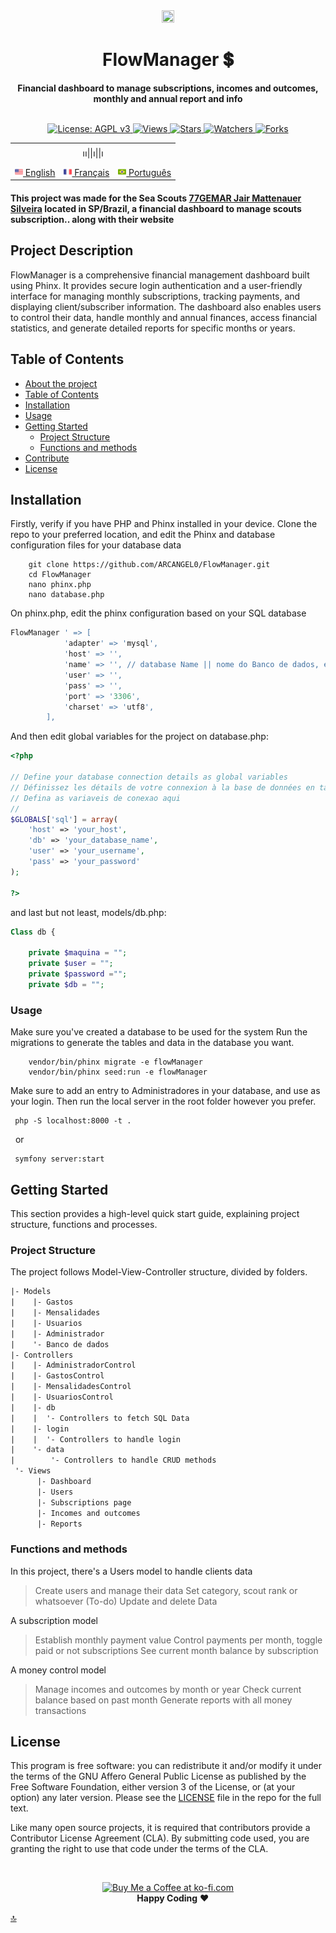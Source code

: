 
<div align="center">
    <img height="20%" width="20%" src="https://cdn-icons-png.flaticon.com/512/5501/5501564.png" >
  <br>
  <h1>FlowManager 💲</h1>
  <strong>Financial dashboard to manage subscriptions, incomes and outcomes, monthly and annual report and info</strong>
</div>
<br>
<p align="center">
  
  <a href="https://www.gnu.org/licenses/agpl-3.0">
    <img src="https://img.shields.io/badge/License-AGPL_v3-blue.svg" alt="License: AGPL v3">
</a>
<a href="https://github.com/ARCANGEL0/FlowManager">
    <img src="https://views.whatilearened.today/views/github/ARCANGEL0/FlowManager.svg" alt="Views">
</a>
<a href="https://github.com/ARCANGEL0/FlowManager">
    <img src="https://img.shields.io/github/stars/ARCANGEL0/FlowManager?label=Stars&color=yellow&style=flat-square" alt="Stars">
</a>
<a href="https://github.com/ARCANGEL0/FlowManager">
    <img src="https://img.shields.io/github/watchers/ARCANGEL0/FlowManager?label=Watchers&color=green&style=flat-square" alt="Watchers">
</a>
<a href="https://github.com/ARCANGEL0/FlowManager">
    <img src="https://img.shields.io/github/forks/ARCANGEL0/FlowManager?label=Forks&color=orange&style=flat-square" alt="Forks">
</a>
</p>

  <table align="center">
 <tr align='center'>
 <td colspan="3">
 ၊၊||၊||၊
 </td>
 </tr>
 <tr><td><a href="README.md"><img src="https://raw.githubusercontent.com/ARCANGEL0/ARCANGEL0/master/img/us-flag.png" height="13"> English</a></td>
 <td><a href="README_fr.md"><img src="https://raw.githubusercontent.com/ARCANGEL0/ARCANGEL0/master/img/fr-flag.png" height="13"> Français</a></td>
 <td><a href="README_pt.md"><img src="https://raw.githubusercontent.com/ARCANGEL0/ARCANGEL0/master/img/br-flag.png" height="13"> Português</a></td></tr>
</table>

#### This project was made for the Sea Scouts [77GEMAR Jair Mattenauer Silveira](https://www.77gemar-jairmattenauer.com) located in SP/Brazil, a financial dashboard to manage scouts subscription.. along with their website

## Project Description

FlowManager is a comprehensive financial management dashboard built using Phinx. It provides secure login authentication and a user-friendly interface for managing monthly subscriptions, tracking payments, and displaying client/subscriber information. The dashboard also enables users to control their data, handle monthly and annual finances, access financial statistics, and generate detailed reports for specific months or years.

## Table of Contents

- [About the project](#project-description)
- [Table of Contents](#table-of-contents)
- [Installation](#installation)
- [Usage](#usage)
- [Getting Started](#getting-started)
  - [Project Structure](#project-structure)
  - [Functions and methods](#functions-and-methods)
- [Contribute](#contribute)
- [License](#license)

## Installation 

Firstly, verify if you have PHP and Phinx installed in your device. Clone the repo to your preferred location, and edit the Phinx and database configuration files for your database data

```shell
    git clone https://github.com/ARCANGEL0/FlowManager.git
    cd FlowManager
    nano phinx.php
    nano database.php
```
On phinx.php, edit the phinx configuration based on your SQL database
```php 
FlowManager ' => [
            'adapter' => 'mysql',
            'host' => '',
            'name' => '', // database Name || nome do Banco de dados, é preciso já existir um banco com esse nome
            'user' => '',
            'pass' => '',
            'port' => '3306',
            'charset' => 'utf8',
        ],

```
And then edit global variables for the project on database.php:
```php
<?php

// Define your database connection details as global variables
// Définissez les détails de votre connexion à la base de données en tant que variables globales
// Defina as variaveis de conexao aqui
// 
$GLOBALS['sql'] = array(
    'host' => 'your_host',
    'db' => 'your_database_name',
    'user' => 'your_username',
    'pass' => 'your_password'
);

?>
```
and last but not least, models/db.php:
```php
Class db {
	
	private $maquina = "";
	private $user = "";
	private $password ="";
	private $db = "";
```

### Usage 
Make sure you've created a database to be used for the system
Run the migrations to generate the tables and data in the database you want.

```shell
    vendor/bin/phinx migrate -e flowManager
    vendor/bin/phinx seed:run -e flowManager
 ```
 Make sure to add an entry to Administradores in your database, and use as your login.
 Then run the local server in the root folder however you prefer.

```shell
 php -S localhost:8000 -t . 
```
 &nbsp; or

```shell
 symfony server:start
```



## Getting Started

This section provides a high-level quick start guide, explaining project structure, functions and processes.
### Project Structure 

The project follows Model-View-Controller structure, divided by folders.

```txt
|- Models 
|    |- Gastos
|    |- Mensalidades
|    |- Usuarios
|    |- Administrador
|    '- Banco de dados
|- Controllers
|    |- AdministradorControl
|    |- GastosControl
|    |- MensalidadesControl
|    |- UsuariosControl
|    |- db
|    |  '- Controllers to fetch SQL Data
|    |- login
|    |  '- Controllers to handle login
|    '- data
|        '- Controllers to handle CRUD methods
 '- Views
      |- Dashboard
      |- Users
      |- Subscriptions page 
      |- Incomes and outcomes
      |- Reports
```

### Functions and methods

In this project, there's a Users model to handle clients data
> Create users and manage their data 
> Set category, scout rank or whatsoever (To-do)
> Update and delete Data

A subscription model
> Establish monthly payment value 
> Control payments per month, toggle paid or not subscriptions 
> See current month balance by subscription 

A money control model 
> Manage incomes and outcomes by month or year
> Check current balance based on past month
> Generate reports with all money transactions 

## License

This program is free software: you can redistribute it and/or modify it under the terms of the GNU Affero General Public License as published by the Free
Software Foundation, either version 3 of the License, or (at your option) any later version. Please see the [LICENSE](./LICENSE) file in the repo for the full text.

Like many open source projects, it is required that contributors provide a Contributor License Agreement (CLA). By submitting code used, you are granting the right to use that code under the terms of the CLA.

<br>


<p align="center">
 <a href="https://ko-fi.com/henryarcangelo">
   <img src="https://ko-fi.com/img/githubbutton_sm.svg" alt="Buy Me a Coffee at ko-fi.com" data-canonical-src="https://ko-fi.com/img/githubbutton_sm.svg" style="max-width: 100%;">
 </a> <br>
&nbsp;&nbsp;&nbsp; <strong>Happy Coding</strong> ❤️
</p>



[🔝](#table-of-contents)
